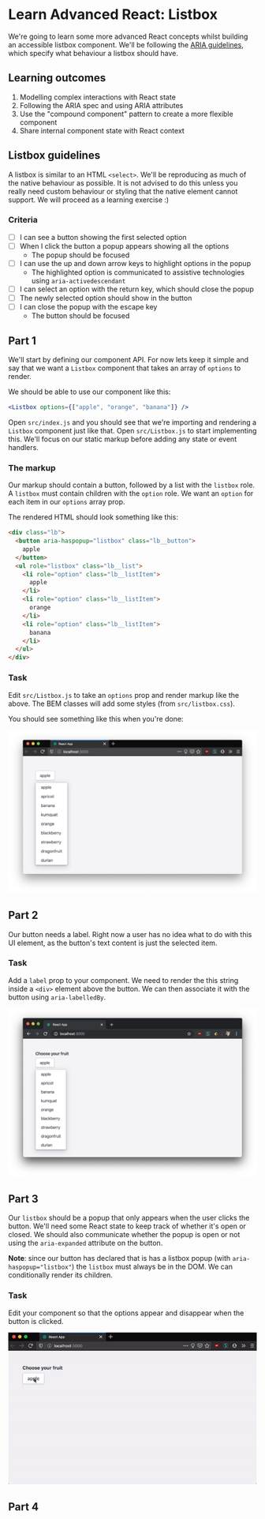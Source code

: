 # Learn Advanced React: Listbox

We're going to learn some more advanced React concepts whilst building an accessible listbox component. We'll be following the [ARIA guidelines](https://www.w3.org/TR/wai-aria-practices-1.1/#listbox), which specify what behaviour a listbox should have.

## Learning outcomes

1. Modelling complex interactions with React state
1. Following the ARIA spec and using ARIA attributes
1. Use the "compound component" pattern to create a more flexible component
1. Share internal component state with React context

## Listbox guidelines

A listbox is similar to an HTML `<select>`. We'll be reproducing as much of the native behaviour as possible. It is not advised to do this unless you really need custom behaviour or styling that the native element cannot support. We will proceed as a learning exercise :)

### Criteria

- [ ] I can see a button showing the first selected option
- [ ] When I click the button a popup appears showing all the options
  - The popup should be focused
- [ ] I can use the up and down arrow keys to highlight options in the popup
  - The highlighted option is communicated to assistive technologies using `aria-activedescendant`
- [ ] I can select an option with the return key, which should close the popup
- [ ] The newly selected option should show in the button
- [ ] I can close the popup with the escape key
  - The button should be focused

## Part 1

We'll start by defining our component API. For now lets keep it simple and say that we want a `Listbox` component that takes an array of `options` to render.

We should be able to use our component like this:

```jsx
<Listbox options={["apple", "orange", "banana"]} />
```

Open `src/index.js` and you should see that we're importing and rendering a `Listbox` component just like that. Open `src/Listbox.js` to start implementing this. We'll focus on our static markup before adding any state or event handlers.

### The markup

Our markup should contain a button, followed by a list with the `listbox` role. A `listbox` must contain children with the `option` role. We want an `option` for each item in our `options` array prop.

The rendered HTML should look something like this:

```html
<div class="lb">
  <button aria-haspopup="listbox" class="lb__button">
    apple
  </button>
  <ul role="listbox" class="lb__list">
    <li role="option" class="lb__listItem">
      apple
    </li>
    <li role="option" class="lb__listItem">
      orange
    </li>
    <li role="option" class="lb__listItem">
      banana
    </li>
  </ul>
</div>
```

### Task

Edit `src/Listbox.js` to take an `options` prop and render markup like the above. The BEM classes will add some styles (from `src/listbox.css`).

You should see something like this when you're done:

![](/screenshots/1.png)

## Part 2

Our button needs a label. Right now a user has no idea what to do with this UI element, as the button's text content is just the selected item.

### Task

Add a `label` prop to your component. We need to render the this string inside a `<div>` element above the button. We can then associate it with the button using `aria-labelledBy`.

![](/screenshots/2.png)

## Part 3

Our `listbox` should be a popup that only appears when the user clicks the button. We'll need some React state to keep track of whether it's open or closed. We should also communicate whether the popup is open or not using the `aria-expanded` attribute on the button.

**Note**: since our button has declared that is has a listbox popup (with `aria-haspopup="listbox"`) the `listbox` must always be in the DOM. We can conditionally render its children.

### Task

Edit your component so that the options appear and disappear when the button is clicked.

![](/screenshots/3.gif)

## Part 4
